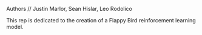 Authors // Justin Marlor, Sean Hislar, Leo Rodolico

This rep is dedicated to the creation of a Flappy Bird reinforcement learning model.